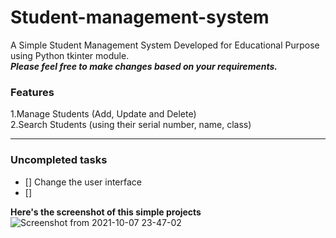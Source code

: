 # Student-management-system
A Simple Student Management System Developed for Educational Purpose using Python tkinter module.     
***Please feel free to make changes based on your requirements.***  

### Features  
1.Manage Students (Add, Update and Delete)  
2.Search Students (using their serial number, name, class)

 - - - -   
### Uncompleted tasks
- [] Change the user interface
- [] 

**Here's the screenshot of this simple projects**   
![Screenshot from 2021-10-07 23-47-02](https://user-images.githubusercontent.com/91353030/136437075-271dd3e8-1ab2-4828-967a-6680410eda3b.png)

